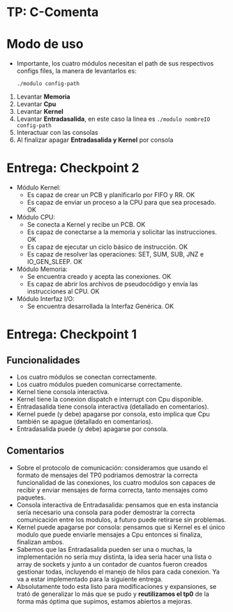 # TP: C-Comenta

# Modo de uso
- Importante, los cuatro módulos necesitan el path de sus respectivos configs files, la manera de levantarlos es:
  ```
  ./modulo config-path
  ```
1. Levantar **Memoria**
2. Levantar **Cpu**
3. Levantar **Kernel**
4. Levantar **Entradasalida**, en este caso la linea es `./modulo nombreIO config-path`
5. Interactuar con las consolas
6. Al finalizar apagar **Entradasalida y Kernel** por consola

# Entrega: Checkpoint 2

- Módulo Kernel:
  - Es capaz de crear un PCB y planificarlo por FIFO y RR. OK
  - Es capaz de enviar un proceso a la CPU para que sea procesado. OK
- Módulo CPU:
  - Se conecta a Kernel y recibe un PCB. OK
  - Es capaz de conectarse a la memoria y solicitar las instrucciones. OK
  - Es capaz de ejecutar un ciclo básico de instrucción. OK
  - Es capaz de resolver las operaciones: SET, SUM, SUB, JNZ e IO_GEN_SLEEP. OK
- Módulo Memoria:
  - Se encuentra creado y acepta las conexiones. OK
  - Es capaz de abrir los archivos de pseudocódigo y envía las instrucciones al CPU. OK
- Módulo Interfaz I/O:
  - Se encuentra desarrollada la Interfaz Genérica. OK
    

# Entrega: Checkpoint 1

## Funcionalidades

- Los cuatro módulos se conectan correctamente.
- Los cuatro módulos pueden comunicarse correctamente.
- Kernel tiene consola interactiva.
- Kernel tiene la conexion dispatch e interrupt con Cpu disponible.
- Entradasalida tiene consola interactiva (detallado en comentarios).
- Kernel puede (y debe) apagarse por consola, esto implica que Cpu también se apague (detallado en comentarios).
- Entradasalida puede (y debe) apagarse por consola.

## Comentarios

- Sobre el protocolo de comunicación: consideramos que usando el formato de mensajes del TP0 podriamos demostrar la correcta funcionalidad de las conexiones, los cuatro modulos son capaces de recibir y enviar mensajes de forma correcta, tanto mensajes como paquetes.
- Consola interactiva de Entradasalida: pensamos que en esta instancia sería necesario una consola para poder demostrar la correcta comunicación entre los modulos, a futuro puede retirarse sin problemas.
- Kernel puede apagarse por consola: pensamos que si Kernel es el único modulo que puede enviarle mensajes a Cpu entonces si finaliza, finalizan ambos.
- Sabemos que las Entradasalida pueden ser una o muchas, la implementación no sería muy distinta, la idea seria hacer una lista o array de sockets y junto a un contador de cuantos fueron creados gestionar todas, incluyendo el manejo de hilos para cada conexion. Ya va a estar implementado para la siguiente entrega.
- Absolutamente todo esta listo para modificaciones y expansiones, se trató de generalizar lo más que se pudo y **reutilizamos el tp0** de la forma más óptima que supimos, estamos abiertos a mejoras.
